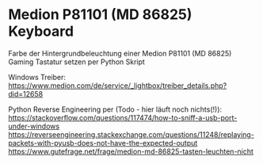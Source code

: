 # Medion P81101 (MD 86825) Keyboard
Farbe der Hintergrundbeleuchtung einer Medion P81101 (MD 86825) Gaming Tastatur setzen per Python Skript

Windows Treiber: https://www.medion.com/de/service/_lightbox/treiber_details.php?did=12658

Python Reverse Engineering per (Todo - hier läuft noch nichts(!)):
https://stackoverflow.com/questions/117474/how-to-sniff-a-usb-port-under-windows
https://reverseengineering.stackexchange.com/questions/11248/replaying-packets-with-pyusb-does-not-have-the-expected-output
https://www.gutefrage.net/frage/medion-md-86825-tasten-leuchten-nicht
